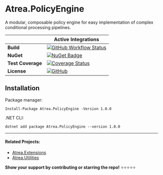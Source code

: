 # Atrea.PolicyEngine

A modular, composable policy engine for easy implementation of complex conditional processing pipelines.

|     |  **Active Integrations**   |
| --- | --- |
| **Build** | [![GitHub Workflow Status](https://img.shields.io/github/workflow/status/itabaiyu/atrea-policyengine/.NET%20Core%20Build%20&%20Test)](https://github.com/itabaiyu/atrea-policyengine/actions?query=workflow%3A%22.NET+Core+Build+%26+Test%22)
| **NuGet** | [![NuGet Badge](https://buildstats.info/nuget/atrea.policyengine)](https://www.nuget.org/packages/atrea.policyengine/)
| **Test Coverage** | [![Coverage Status](https://coveralls.io/repos/github/itabaiyu/atrea-policyengine/badge.svg?branch=master)](https://coveralls.io/github/itabaiyu/atrea-policyengine?branch=master)
| **License** | [![GitHub](https://img.shields.io/github/license/itabaiyu/atrea-policyengine)](https://github.com/itabaiyu/atrea-policyengine/blob/master/LICENSE)

## Installation

Package manager:
```
Install-Package Atrea.PolicyEngine -Version 1.0.0
```

.NET CLI:
```
dotnet add package Atrea.PolicyEngine --version 1.0.0
```

---

#### Related Projects:

* [Atrea.Extensions](https://github.com/itabaiyu/atrea-extensions)
* [Atrea.Utilities](https://github.com/itabaiyu/atrea-utilities)

**Show your support by contributing or starring the repo!** :star::star::star::star::star: 
